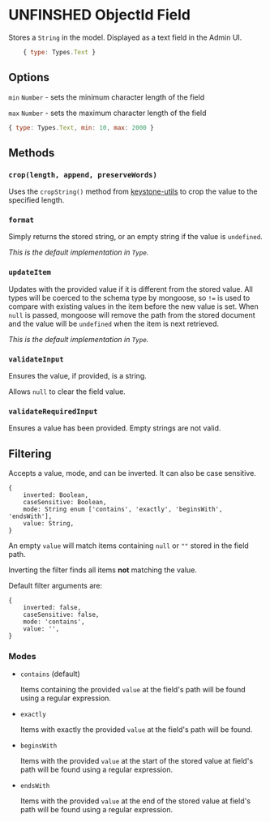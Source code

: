 # UNFINSHED ObjectId Field

Stores a `String` in the model.
Displayed as a text field in the Admin UI.

```js
	{ type: Types.Text }
```

## Options

`min` `Number` - sets the minimum character length of the field

`max` `Number` - sets the maximum character length of the field

```js
{ type: Types.Text, min: 10, max: 2000 }
```

## Methods

### `crop(length, append, preserveWords)`

Uses the `cropString()` method from [keystone-utils](https://github.com/keystonejs/keystone-utils#conversion-utilities) to crop the value to the specified length.

### `format`

Simply returns the stored string, or an empty string if the value is `undefined`.

_This is the default implementation in `Type`._

### `updateItem`

Updates with the provided value if it is different from the stored value. All types will be coerced to the schema type by mongoose, so `!=` is used to compare with existing values in the item before the new value is set. When `null` is passed, mongoose will remove the path from the stored document and the value will be `undefined` when the item is next retrieved.

_This is the default implementation in `Type`._

### `validateInput`

Ensures the value, if provided, is a string.

Allows `null` to clear the field value.

### `validateRequiredInput`

Ensures a value has been provided. Empty strings are not valid.

## Filtering

Accepts a value, mode, and can be inverted. It can also be case sensitive.

```
{
	inverted: Boolean,
	caseSensitive: Boolean,
	mode: String enum ['contains', 'exactly', 'beginsWith', 'endsWith'],
	value: String,
}
```

An empty `value` will match items containing `null` or `""` stored in the field path.

Inverting the filter finds all items **not** matching the value.

Default filter arguments are:

```
{
	inverted: false,
	caseSensitive: false,
	mode: 'contains',
	value: '',
}
```

### Modes

* `contains` (default)

  Items containing the provided `value` at the field's path will be found using a regular expression.

* `exactly`

  Items with exactly the provided `value` at the field's path will be found.

* `beginsWith`

  Items with the provided `value` at the start of the stored value at field's path will be found using a regular expression.

* `endsWith`

  Items with the provided `value` at the end of the stored value at field's path will be found using a regular expression.
